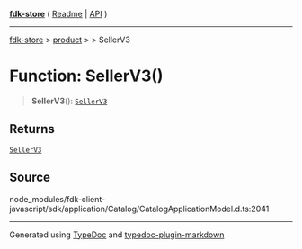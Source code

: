 [**fdk-store**](../../../README.md) ( [Readme](../../../README.md) \| [API](../../../API.md) )

---

[fdk-store](../../../API.md) > [product](../../README.md) > [<internal>](../README.md) > SellerV3

# Function: SellerV3()

> **SellerV3**(): [`SellerV3`](../type-aliases/type-alias.SellerV3.md)

## Returns

[`SellerV3`](../type-aliases/type-alias.SellerV3.md)

## Source

node_modules/fdk-client-javascript/sdk/application/Catalog/CatalogApplicationModel.d.ts:2041

---

Generated using [TypeDoc](https://typedoc.org/) and [typedoc-plugin-markdown](https://www.npmjs.com/package/typedoc-plugin-markdown)
